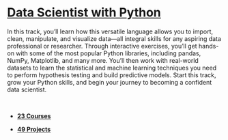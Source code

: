 # [Data Scientist with Python](https://app.datacamp.com/learn/career-tracks/data-scientist-with-python)

In this track, you’ll learn how this versatile language allows you to import, clean, manipulate, and visualize data—all integral skills for any aspiring data professional or researcher. Through interactive exercises, you’ll get hands-on with some of the most popular Python libraries, including pandas, NumPy, Matplotlib, and many more. You’ll then work with real-world datasets to learn the statistical and machine learning techniques you need to perform hypothesis testing and build predictive models. Start this track, grow your Python skills, and begin your journey to becoming a confident data scientist.

<br>

- [**23 Courses**](https://github.com/focuspy/DataCamp/tree/main/Data%20Scientist%20with%20python/Courses)

- [**49 Projects**](https://github.com/focuspy/DataCamp/tree/main/Data%20Scientist%20with%20python/Projects)

